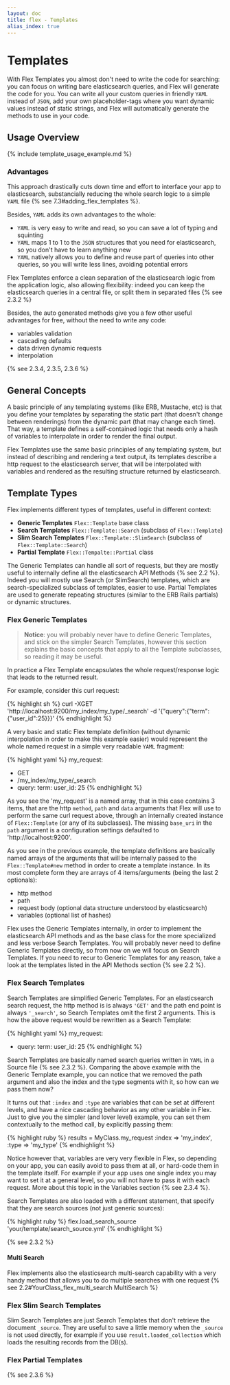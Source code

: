 ```yaml
---
layout: doc
title: flex - Templates
alias_index: true
---
```


# Templates

With Flex Templates you almost don't need to write the code for searching: you can focus on writing bare elasticsearch queries, and Flex will generate the code for you. You can write all your custom queries in friendly `YAML` instead of `JSON`, add your own placeholder-tags where you want dynamic values instead of static strings, and Flex will automatically generate the methods to use in your code.

## Usage Overview

{% include template_usage_example.md %}

### Advantages

This approach drastically cuts down time and effort to interface your app to elasticsearch, substancially reducing the whole search logic to a simple `YAML` file {% see 7.3#adding_flex_templates %}.

Besides, `YAML` adds its own advantages to the whole:

- `YAML` is very easy to write and read, so you can save a lot of typing and squinting
- `YAML` maps 1 to 1 to the `JSON` structures that you need for elasticsearch, so you don't have to learn anything new
- `YAML` natively allows you to define and reuse part of queries into other queries, so you will write less lines, avoiding potential errors

Flex Templates enforce a clean separation of the elasticsearch logic from the application logic, also allowing flexibility: indeed you can keep the elasticsearch queries in a central file, or split them in separated files {% see 2.3.2 %}

Besides, the auto generated methods give you a few other useful advantages for free, without the need to write any code:

* variables validation
* cascading defaults
* data driven dynamic requests
* interpolation

{% see 2.3.4, 2.3.5, 2.3.6 %}

## General Concepts

A basic principle of any templating systems (like ERB, Mustache, etc) is that you define your templates by separating the static part (that doesn't change between renderings) from the dynamic part (that may change each time). That way, a template defines a self-contained logic that needs only a hash of variables to interpolate in order to render the final output.

Flex Templates use the same basic principles of any templating system, but instead of describing and rendering a text output, its templates describe a http request to the elasticsearch server, that will be interpolated with variables and rendered as the resulting structure returned by elasticsearch.

## Template Types

Flex implements different types of templates, useful in different context:

* __Generic Templates__ `Flex::Template` base class
* __Search Templates__ `Flex::Template::Search` (subclass of `Flex::Template`)
* __Slim Search Templates__ `Flex::Template::SlimSearch` (subclass of `Flex::Template::Search`)
* __Partial Template__ `Flex::Tempalte::Partial` class

The Generic Templates can handle all sort of requests, but they are mostly useful to internally define all the elasticsearch API Methods {% see 2.2 %}. Indeed you will mostly use Search (or SlimSearch) templates, which are search-specialized subclass of templates, easier to use. Partial Templates are used to generate repeating structures (similar to the ERB Rails partials) or dynamic structures.

### Flex Generic Templates

> __Notice__: you will probably never have to define Generic Templates, and stick on the simpler Search Templates, however this section explains the basic concepts that apply to all the Template subclasses, so reading it may be useful.

In practice a Flex Template encapsulates the whole request/response logic that leads to the returned result.

For example, consider this curl request:

{% highlight sh %}
curl -XGET 'http://localhost:9200/my_index/my_type/_search' -d '{"query":{"term":{"user_id":25}}}'
{% endhighlight %}

A very basic and static Flex template definition (without dynamic interpolation in order to make this example easier) would represent the whole named request in a simple very readable `YAML` fragment:

{% highlight yaml %}
my_request:
  - GET
  - /my_index/my_type/_search
  - query:
      term:
        user_id: 25
{% endhighlight %}

As you see the 'my_request' is a named array, that in this case contains 3 items, that are the http `method`, `path` and `data` arguments that Flex will use to perform the same curl request above, through an internally created instance of `Flex::Template` (or any of its subclasses). The missing `base_uri` in the `path` argument is a configuration settings defaulted to 'http://localhost:9200'.

As you see in the previous example, the template definitions are basically named arrays of the arguments that will be internally passed to the `Flex::Template#new` method in order to create a template instance. In its most complete form they are arrays of 4 items/arguments (being the last 2 optionals):

* http method
* path
* request body (optional data structure understood by elasticsearch)
* variables (optional list of hashes)

Flex uses the Generic Templates internally, in order to implement the elasticsearch API methods and as the base class for the more specialized and less verbose Search Templates. You will probably never need to define Generic Templates directly, so from now on we will focus on Search Templates. If you need to recur to Generic Templates for any reason, take a look at the templates listed in the API Methods section {% see 2.2 %}.

### Flex Search Templates

Search Templates are simplified Generic Templates. For an elasticsearch search request, the http method is is always `'GET'` and the path end point is always `'_search'`, so Search Templates omit the first 2 arguments. This is how the above request would be rewritten as a Search Template:

{% highlight yaml %}
my_request:
- query:
    term:
      user_id: 25
{% endhighlight %}

Search Templates are basically named search queries written in `YAML` in a Source file {% see 2.3.2 %}. Comparing the above example with the Generic Template example, you can notice that we removed the path argument and also the index and the type segments with it, so how can we pass them now?

It turns out that `:index` and `:type` are variables that can be set at different levels, and have a nice cascading behavior as any other variable in Flex. Just to give you the simpler (and lover level) example, you can set them contextually to the method call, by explicitly passing them:

{% highlight ruby %}
results = MyClass.my_request :index => 'my_index', :type => 'my_type'
{% endhighlight %}

Notice however that, variables are very very flexible in Flex, so depending on your app, you can easily avoid to pass them at all, or hard-code them in the template itself. For example if your app uses one single index you may want to set it at a general level, so you will not have to pass it with each request. More about this topic in the Variables section {% see 2.3.4 %}.

Search Templates are also loaded with a different statement, that specify that they are search sources (not just generic sources):

{% highlight ruby %}
flex.load_search_source 'your/template/search_source.yml'
{% endhighlight %}

{% see 2.3.2 %}

#### Multi Search

Flex implements also the elasticsearch multi-search capability with a very handy method that allows you to do multiple searches with one request {% see 2.2#YourClass_flex_multi_search MultiSearch %}

### Flex Slim Search Templates

Slim Search Templates are just Search Templates that don't retrieve the document `_source`. They are useful to save a little memory when the `_source` is not used directly, for example if you use `result.loaded_collection` which loads the resulting records from the DB(s).

### Flex Partial Templates

{% see 2.3.6 %}

